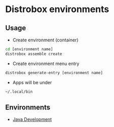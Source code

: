 # Distrobox  environments

## Usage
- Create environment (container)
```bash
cd [environment name]
distrobox assemble create
```

- Create environment menu entry
```bash
distrobox generate-entry [environment name]
```

- Apps will be under
```bash
~/.local/bin
```

## Environments
- [Java Development](./java-dev)

